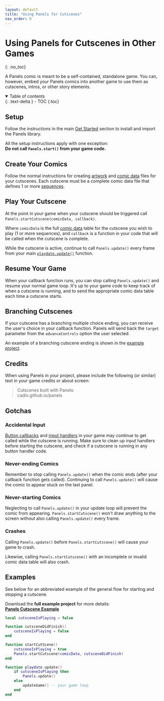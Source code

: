 ```yaml
---
layout: default
title: "Using Panels for Cutscenes"
nav_order: 9
---
```


# Using Panels for Cutscenes in Other Games
{: .no_toc}

A Panels comic is meant to be a self-contained, standalone game. You can, however, embed your Panels comics into another game to use them as cutscenes, intros, or other story elements.

<details open markdown="block">
  <summary>
    Table of contents
  </summary>
  {: .text-delta }
- TOC
{:toc}
</details>

## Setup

Follow the instructions in the main [Get Started]({{site.baseurl}}/docs/get-started) section to install and import the Panels library. 

All the setup instructions apply with one exception:  
**Do not call `Panels.start()` from your game code.**


## Create Your Comics

Follow the normal instructions for creating [artwork]({{site.baseurl}}/docs/preparing-artwork) and [comic data]({{site.baseurl}}/docs/comic-data) files for your cutscenes. Each cutscene must be a complete comic data file that defines 1 or more [sequences]({{site.baseurl}}/docs/comic-data/sequences).


## Play Your Cutscene

At the point in your game when your cutscene should be triggered call `Panels.startCutscene(comicData, callback)`.

Where `comicData` is the full [comic data]({{site.baseurl}}/docs/comic-data) table for the cutscene you wish to play (1 or more sequences), and `callback` is a function in your code that will be called when the cutscene is complete.

While the cutscene is active, continue to call `Panels.update()` every frame from your main [`playdate.update()`](https://sdk.play.date/1.12.3/Inside%20Playdate.html#c-update) function.

## Resume Your Game

When your callback function runs, you can stop calling `Panels.update()` and resume your normal game loop. It's up to your game code to keep track of when a cutscene is running, and to send the appropriate comic data table each time a cutscene starts.

## Branching Cutscenes

If your cutscene has a branching multiple choice ending, you can receive the user's choice in your callback function. Panels will send back the `target` parameter from the `advanceControls` option the user selected.

An example of a branching cutscene ending is shown in the [example project](https://github.com/cadin/panels-cutscene-example).

## Credits

When using Panels in your project, please include the following (or similar) text in your game credits or about screen:

> Cutscenes built with Panels:  
> cadin.github.io/panels


## Gotchas

### Accidental Input
[Button callbacks](https://sdk.play.date/1.12.3/Inside%20Playdate.html#buttonCallbacks) and [input handlers](https://sdk.play.date/1.12.3/Inside%20Playdate.html#_input_handlers) in your game may continue to get called while the cutscene is running. Make sure to clean up input handlers before starting the cutscene, and check if a cutscene is running in any button handler code.


### Never-ending Comics
Remember to stop calling `Panels.update()` when the comic ends (after your callback function gets called). Continuing to call `Panels.update()` will cause the comic to appear stuck on the last panel.

### Never-starting Comics
Neglecting to call `Panels.update()` in your update loop will prevent the comic from appearing. `Panels.startCutscene()` won't draw anything to the screen without also calling `Panels.update()` every frame.

### Crashes
Calling `Panels.update()` before `Panels.startCutscene()` will cause your game to crash.

Likewise, calling `Panels.startCutscene()` with an incomplete or invalid comic data table will also crash.


## Examples

See below for an abbreviated example of the general flow for starting and stopping a cutscene. 

Download the **full example project** for more details:  
**[Panels Cutscene Example](https://github.com/cadin/panels-cutscene-example)**


```lua
local cutsceneIsPlaying = false

function cutsceneDidFinish()
    cutsceneIsPlaying = false
end

function startCutScene()
    cutsceneIsPlaying = true
    Panels.startCutscene(comicData, cutsceneDidFinish)
end

function playdate.update()
    if cutsceneIsPlaying then
        Panels.update()
    else
        updateGame() -- your game loop
    end
end
```
